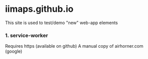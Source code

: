 # iimaps.github.io
This site is used to test/demo "new" web-app elements 
### 1. service-worker
Requires https (available on github)
A manual copy of airhorner.com (google)


